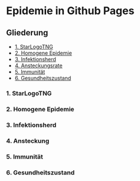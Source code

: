 # Epidemie in Github Pages 

<h2> Gliederung </h2>
<ul>
<li><a href="#Sta">1. StarLogoTNG</a></li>
<li><a href="#Hom">2. Homogene Epidemie</a></li>
<li><a href="#Inf">3. Infektionsherd</a></li>
<li><a href="#Ans">4. Ansteckungsrate</a></li>
<li><a href="#Imm">5. Immunität</a></li>
<li><a href="#Ges">6. Gesundheitszustand</a></li>
</ul>

<h3> 
<a id="Sta">1. StarLogoTNG </a> 
</h3>

<h3>
<a id="Hom">2. Homogene Epidemie </a>
</h3>

<h3> 
<a id="Inf">3. Infektionsherd </a>
</h3>

<h3>
<a id="Ans">4. Ansteckung </a>
</h3>

<h3> 
<a id="Imm">5. Immunität </a>
</h3>

<h3>
<a id="Ges">6. Gesundheitszustand  </a>
</h3>
